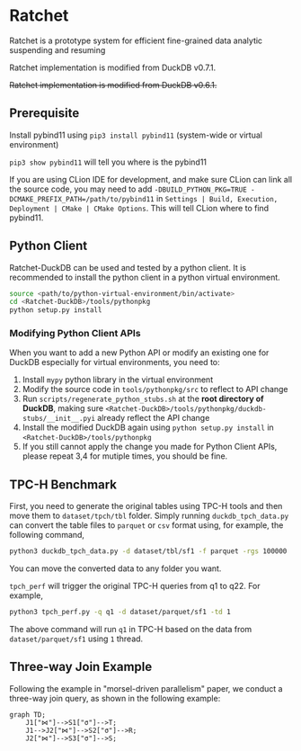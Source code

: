 
# Ratchet

Ratchet is a prototype system for efficient fine-grained data analytic suspending and resuming 

Ratchet implementation is modified from DuckDB v0.7.1.

~~Ratchet implementation is modified from DuckDB v0.6.1.~~

## Prerequisite

Install pybind11 using `pip3 install pybind11` (system-wide or virtual environment)

`pip3 show pybind11` will tell you where is the pybind11

If you are using CLion IDE for development, and make sure CLion can link all the source code, you may need to add `-DBUILD_PYTHON_PKG=TRUE -DCMAKE_PREFIX_PATH=/path/to/pybind11` in `Settings | Build, Execution, Deployment | CMake | CMake Options`. This will tell CLion where to find pybind11. 

## Python Client

Ratchet-DuckDB can be used and tested by a python client. It is recommended to install the python client in a python virtual environment.

```bash
source <path/to/python-virtual-environment/bin/activate>
cd <Ratchet-DuckDB>/tools/pythonpkg 
python setup.py install
```

### Modifying Python Client APIs 

When you want to add a new Python API or modify an existing one for DuckDB especially for virtual environments, you need to:
1. Install `mypy` python library in the virtual environment
2. Modify the source code in `tools/pythonpkg/src` to reflect to API change 
3. Run `scripts/regenerate_python_stubs.sh` at the **root directory of DuckDB**, making sure `<Ratchet-DuckDB>/tools/pythonpkg/duckdb-stubs/__init__.pyi` already reflect the API change 
4. Install the modified DuckDB again using `python setup.py install` in `<Ratchet-DuckDB>/tools/pythonpkg`
5. If you still cannot apply the change you made for Python Client APIs, please repeat 3,4 for mutiple times, you should be fine.

## TPC-H Benchmark

First, you need to generate the original tables using TPC-H tools and then move them to `dataset/tpch/tbl` folder. Simply running `duckdb_tpch_data.py` can convert the table files to `parquet` or `csv` format using, for example, the following command,
```bash
python3 duckdb_tpch_data.py -d dataset/tbl/sf1 -f parquet -rgs 100000
```
You can move the converted data to any folder you want.

`tpch_perf` will trigger the original TPC-H queries from q1 to q22. For example,
```bash
python3 tpch_perf.py -q q1 -d dataset/parquet/sf1 -td 1
```
The above command will run `q1` in TPC-H based on the data from `dataset/parquet/sf1` using `1` thread.


## Three-way Join Example

Following the example in "morsel-driven parallelism" paper, we conduct a three-way join query, as shown in the following example:

```mermaid
graph TD;
    J1["⋈"]-->S1["σ"]-->T;
    J1-->J2["⋈"]-->S2["σ"]-->R;
    J2["⋈"]-->S3["σ"]-->S;
```